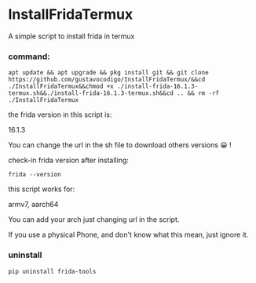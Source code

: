 # InstallFridaTermux
A simple script to install frida in termux

### command:

```
apt update && apt upgrade && pkg install git && git clone https://github.com/gustavocodigo/InstallFridaTermux/&&cd ./InstallFridaTermux&&chmod +x ./install-frida-16.1.3-termux.sh&&./install-frida-16.1.3-termux.sh&&cd .. && rm -rf ./InstallFridaTermux
```


the frida version in this script is:

16.1.3

You can change the url in the sh file to download others versions 😀 !

check-in frida version after installing:
```
frida --version
```


this script works for:

armv7, aarch64

You can add your arch just changing url in the script.

If you use a physical Phone, and don't know what this mean, just ignore it.

### uninstall
```
pip uninstall frida-tools
```
